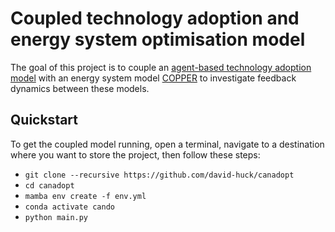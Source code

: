 # Coupled technology adoption and energy system optimisation model

The goal of this project is to couple an [agent-based technology adoption model](https://github.com/david-huck/abetam) with an energy system model [COPPER](https://gitlab.com/McPherson/copper.git) to investigate feedback dynamics between these models.

## Quickstart

To get the coupled model running, open a terminal, navigate to a destination where you want to store the project, then follow these steps:

* `git clone --recursive https://github.com/david-huck/canadopt`
* `cd canadopt`
* `mamba env create -f env.yml`
* `conda activate cando`
* `python main.py`


